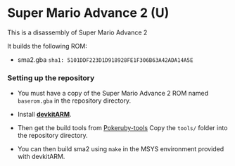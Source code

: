 # Super Mario Advance 2 (U)

This is a disassembly of Super Mario Advance 2

It builds the following ROM:
* sma2.gba `sha1: 5101DDF223D1D918928FE1F306B63A42ADA14A5E`

### Setting up the repository

* You must have a copy of the Super Mario Advance 2 ROM named `baserom.gba` in the repository directory.

* Install [**devkitARM**](https://github.com/devkitPro/installer/releases/tag/v3.0.3).

* Then get the build tools from [Pokeruby-tools](https://github.com/pret/pokeruby) Copy the `tools/` folder into the repository directory.

* You can then build sma2 using `make` in the MSYS environment provided with devkitARM.
